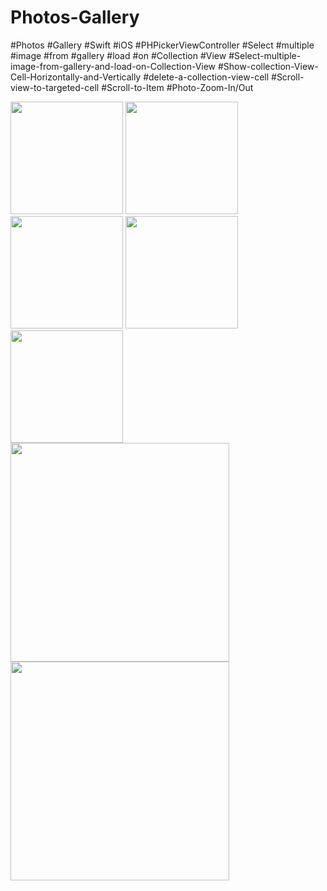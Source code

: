# Photos-Gallery
#Photos 
#Gallery
#Swift
#iOS
#PHPickerViewController
#Select
#multiple
#image
#from
#gallery
#load
#on
#Collection
#View
#Select-multiple-image-from-gallery-and-load-on-Collection-View
#Show-collection-View-Cell-Horizontally-and-Vertically
#delete-a-collection-view-cell
#Scroll-view-to-targeted-cell
#Scroll-to-Item
#Photo-Zoom-In/Out

<img src="https://user-images.githubusercontent.com/82731243/197611502-75f404ed-187b-4405-bef4-e0078a9ca746.png" data-canonical-src="https://gyazo.com/eb5c5741b6a9a16c692170a41a49c858.png" width="180" /> <img src="https://user-images.githubusercontent.com/82731243/197611488-ee7999c2-99e8-4cce-9430-f1a5c30db552.png" data-canonical-src="https://gyazo.com/eb5c5741b6a9a16c692170a41a49c858.png" width="180" /> <img src="https://user-images.githubusercontent.com/82731243/197611452-60a8a552-f2a1-4c07-a08d-3049cb18f560.png" data-canonical-src="https://gyazo.com/eb5c5741b6a9a16c692170a41a49c858.png" width="180" /> <img src="https://user-images.githubusercontent.com/82731243/197611351-6b185b9b-8c43-4b76-a809-7ffa4a91716a.png" data-canonical-src="https://gyazo.com/eb5c5741b6a9a16c692170a41a49c858.png" width="180" /> <img src="https://user-images.githubusercontent.com/82731243/197611504-7a9522ff-ec85-419b-b8b8-6741465c6a96.png" data-canonical-src="https://gyazo.com/eb5c5741b6a9a16c692170a41a49c858.png" width="180" /> <img src="https://user-images.githubusercontent.com/82731243/197611424-0f8247e3-149a-45d1-9692-c129c651e443.png" data-canonical-src="https://gyazo.com/eb5c5741b6a9a16c692170a41a49c858.png" width="350" /> <img src="https://user-images.githubusercontent.com/82731243/197611402-fbcb9d0e-b6ab-4bac-bd9c-38729941c676.png" data-canonical-src="https://gyazo.com/eb5c5741b6a9a16c692170a41a49c858.png" width="350" /> 
